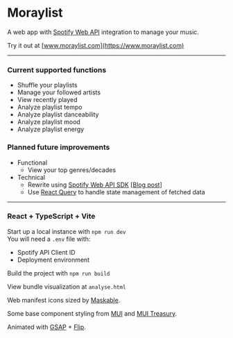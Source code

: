 # Moraylist

A web app with [Spotify Web API](https://developer.spotify.com/documentation/web-api) integration to manage your music.

Try it out at [www.moraylist.com](https://www.moraylist.com)

___
### Current supported functions
- Shuffle your playlists
- Manage your followed artists
- View recently played
- Analyze playlist tempo
- Analyze playlist danceability
- Analyze playlist mood
- Analyze playlist energy

### Planned future improvements
- Functional
  - View your top genres/decades
- Technical
  - Rewrite using [Spotify Web API SDK](https://www.npmjs.com/package/@spotify/web-api-ts-sdk) [[Blog post](https://developer.spotify.com/blog/2023-07-03-typescript-sdk)]
  - Use [React Query](https://tanstack.com/query/latest) to handle state management of fetched data

___
### React + TypeScript + Vite

Start up a local instance with `npm run dev` \
You will need a `.env` file with:
* Spotify API Client ID
* Deployment environment

Build the project with `npm run build`

View bundle visualization at `analyse.html`

Web manifest icons sized by [Maskable](https://maskable.app).

Some base component styling from [MUI](https://github.com/mui/material-ui) and [MUI Treasury](https://github.com/siriwatknp/mui-treasury).

Animated with [GSAP](https://gsap.com/docs) + [Flip](https://gsap.com/docs/Plugins/Flip/).